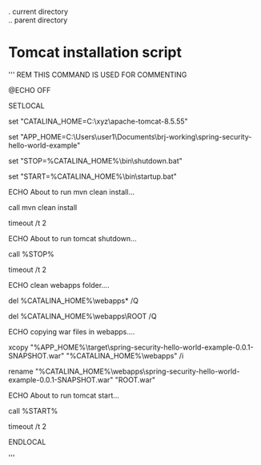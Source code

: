. current directory  
.. parent directory

# Tomcat installation script

'''
REM  THIS COMMAND IS USED FOR COMMENTING 

 

@ECHO OFF 

SETLOCAL 

 

set "CATALINA_HOME=C:\xyz\apache-tomcat-8.5.55"  

set "APP_HOME=C:\Users\user1\Documents\brj-working\spring-security-hello-world-example" 

 

set "STOP=%CATALINA_HOME%\bin\shutdown.bat" 

set "START=%CATALINA_HOME%\bin\startup.bat" 

 

ECHO About to run mvn clean install... 

call mvn clean install 

 

timeout /t 2 

ECHO About to run tomcat shutdown... 

call %STOP% 

timeout /t 2 

 

ECHO clean webapps folder.... 

del %CATALINA_HOME%\webapps\* /Q 

del %CATALINA_HOME%\webapps\ROOT /Q 

 

ECHO copying war files in webapps.... 

xcopy "%APP_HOME%\target\spring-security-hello-world-example-0.0.1-SNAPSHOT.war" "%CATALINA_HOME%\webapps" /i  

rename "%CATALINA_HOME%\webapps\spring-security-hello-world-example-0.0.1-SNAPSHOT.war" "ROOT.war" 

 

 

ECHO About to run tomcat start... 

call %START% 

timeout /t 2 

 

ENDLOCAL 

'''

